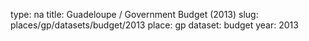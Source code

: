 type: na
title: Guadeloupe / Government Budget (2013)
slug: places/gp/datasets/budget/2013
place: gp
dataset: budget
year: 2013
